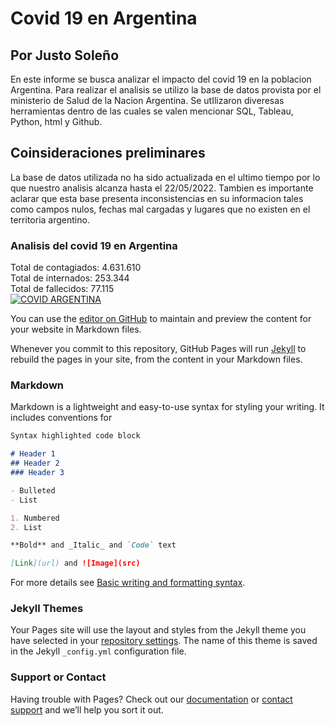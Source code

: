 <h1>Covid 19 en Argentina</h1>
<h2>Por Justo Soleño</h2>

En este informe se busca analizar el impacto del covid 19 en la poblacion Argentina. Para realizar el analisis se utilizo la base de datos provista por el ministerio de Salud de la Nacion Argentina. Se utIlizaron diveresas herramientas dentro de las cuales se valen mencionar SQL, Tableau, Python, html y Github.

<h2>Coinsideraciones preliminares</h2>
La base de datos utilizada no ha sido actualizada en el ultimo tiempo por lo que nuestro analisis alcanza hasta el 22/05/2022. Tambien es importante aclarar que esta base presenta inconsistencias en su informacion tales como campos nulos, fechas mal cargadas y lugares que no existen en el territoria argentino.

<h3>Analisis del covid 19 en Argentina</h3>
Total de contagiados: 4.631.610 <br>
Total de internados: 253.344 <br>
Total de fallecidos: 77.115

<div class='tableauPlaceholder' id='viz1657737642120' style='position: relative'><noscript><a href='#'><img alt='COVID ARGENTINA ' src='https:&#47;&#47;public.tableau.com&#47;static&#47;images&#47;6S&#47;6SXF8YS9T&#47;1_rss.png' style='border: none' /></a></noscript><object class='tableauViz'  style='display:none;'><param name='host_url' value='https%3A%2F%2Fpublic.tableau.com%2F' /> <param name='embed_code_version' value='3' /> <param name='path' value='shared&#47;6SXF8YS9T' /> <param name='toolbar' value='yes' /><param name='static_image' value='https:&#47;&#47;public.tableau.com&#47;static&#47;images&#47;6S&#47;6SXF8YS9T&#47;1.png' /> <param name='animate_transition' value='yes' /><param name='display_static_image' value='yes' /><param name='display_spinner' value='yes' /><param name='display_overlay' value='yes' /><param name='display_count' value='yes' /><param name='language' value='en-US' /></object></div>                <script type='text/javascript'>                    var divElement = document.getElementById('viz1657737642120');                    var vizElement = divElement.getElementsByTagName('object')[0];                    vizElement.style.width='1366px';vizElement.style.height='795px';                    var scriptElement = document.createElement('script');                    scriptElement.src = 'https://public.tableau.com/javascripts/api/viz_v1.js';                    vizElement.parentNode.insertBefore(scriptElement, vizElement);                </script>






















You can use the [editor on GitHub](https://github.com/JustoSole/TP_Proyecto1/edit/main/README.md) to maintain and preview the content for your website in Markdown files.

Whenever you commit to this repository, GitHub Pages will run [Jekyll](https://jekyllrb.com/) to rebuild the pages in your site, from the content in your Markdown files.

### Markdown

Markdown is a lightweight and easy-to-use syntax for styling your writing. It includes conventions for

```markdown
Syntax highlighted code block

# Header 1
## Header 2
### Header 3

- Bulleted
- List

1. Numbered
2. List

**Bold** and _Italic_ and `Code` text

[Link](url) and ![Image](src)
```

For more details see [Basic writing and formatting syntax](https://docs.github.com/en/github/writing-on-github/getting-started-with-writing-and-formatting-on-github/basic-writing-and-formatting-syntax).

### Jekyll Themes

Your Pages site will use the layout and styles from the Jekyll theme you have selected in your [repository settings](https://github.com/JustoSole/TP_Proyecto1/settings/pages). The name of this theme is saved in the Jekyll `_config.yml` configuration file.

### Support or Contact

Having trouble with Pages? Check out our [documentation](https://docs.github.com/categories/github-pages-basics/) or [contact support](https://support.github.com/contact) and we’ll help you sort it out.
